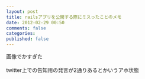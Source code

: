 ```yaml
---
layout: post
title: railsアプリを公開する際にミスったことのメモ
date: 2012-02-29 00:50
comments: false
categories: 
published: false
---
```


画像でかすぎた\
\
twitter上での告知用の発言が2通りあるとかいうアホ状態
